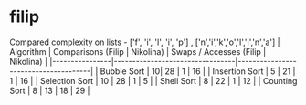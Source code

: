 # filip
Compared complexity on lists - ['f', 'i', 'l', 'i', 'p'] , ['n','i','k','o','l','i','n','a']
| Algorithm      | Comparisons (Filip \| Nikolina) | Swaps / Accesses (Filip \| Nikolina) |
|----------------|---------------------------------|--------------------------------------|
| Bubble Sort    | 10\| 28                         |  1 \| 16                             |
| Insertion Sort | 5 \| 21                         |  1 \| 16                             |
| Selection Sort | 10 \| 28                         |  1 \| 5                              |
| Shell Sort     | 8 \| 22                         |  1 \| 12                             |
| Counting Sort  | 8 \| 13                         |  18 \| 29                            |
